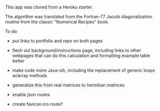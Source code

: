 This app was cloned from a Heroku starter.

The algorithm was translated from the Fortran-77 Jacobi diagonalization routine from the classic "Numerical Recipes" book.

To do:

- put links to portfolio and repo on both pages

- flesh out background/instructions page, including links to other webpages that can do this calculation and formatting example table better

- make code more Java-ish, including the replacement of generic loops w/array methods

- generalize this from real matrices to hermitian matrices

- enable json routes

- create favicon.ico route?
